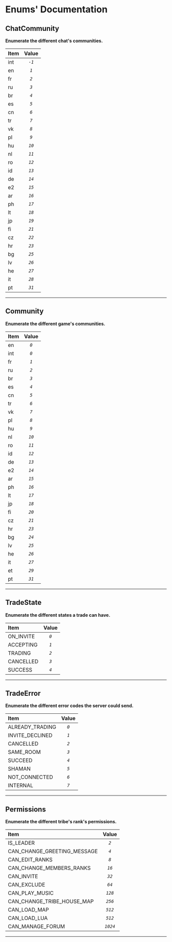 # Enums' Documentation

## ChatCommunity
**Enumerate the different chat's communities.**

| Item | Value |
|:---- |:-----:|
| int | *`-1`* |
| en | *`1`* |
| fr | *`2`* |
| ru | *`3`* |
| br | *`4`* |
| es | *`5`* |
| cn | *`6`* |
| tr | *`7`* |
| vk | *`8`* |
| pl | *`9`* |
| hu | *`10`* |
| nl | *`11`* |
| ro | *`12`* |
| id | *`13`* |
| de | *`14`* |
| e2 | *`15`* |
| ar | *`16`* |
| ph | *`17`* |
| lt | *`18`* |
| jp | *`19`* |
| fi | *`21`* |
| cz | *`22`* |
| hr | *`23`* |
| bg | *`25`* |
| lv | *`26`* |
| he | *`27`* |
| it | *`28`* |
| pt | *`31`* |

---

## Community
**Enumerate the different game's communities.**

| Item | Value |
|:---- |:-----:|
| en | *`0`* |
| int | *`0`* |
| fr | *`1`* |
| ru | *`2`* |
| br | *`3`* |
| es | *`4`* |
| cn | *`5`* |
| tr | *`6`* |
| vk | *`7`* |
| pl | *`8`* |
| hu | *`9`* |
| nl | *`10`* |
| ro | *`11`* |
| id | *`12`* |
| de | *`13`* |
| e2 | *`14`* |
| ar | *`15`* |
| ph | *`16`* |
| lt | *`17`* |
| jp | *`18`* |
| fi | *`20`* |
| cz | *`21`* |
| hr | *`23`* |
| bg | *`24`* |
| lv | *`25`* |
| he | *`26`* |
| it | *`27`* |
| et | *`29`* |
| pt | *`31`* |

---

## TradeState
**Enumerate the different states a trade can have.**

| Item | Value |
|:---- |:-----:|
| ON_INVITE | *`0`* |
| ACCEPTING | *`1`* |
| TRADING | *`2`* |
| CANCELLED | *`3`* |
| SUCCESS | *`4`* |

---

## TradeError
**Enumerate the different error codes the server could send.**

| Item | Value |
|:---- |:-----:|
| ALREADY_TRADING | *`0`* |
| INVITE_DECLINED | *`1`* |
| CANCELLED | *`2`* |
| SAME_ROOM | *`3`* |
| SUCCEED | *`4`* |
| SHAMAN | *`5`* |
| NOT_CONNECTED | *`6`* |
| INTERNAL | *`7`* |

---

## Permissions
**Enumerate the different tribe's rank's permissions.**

| Item | Value |
|:---- |:-----:|
| IS_LEADER | *`2`* |
| CAN_CHANGE_GREETING_MESSAGE | *`4`* |
| CAN_EDIT_RANKS | *`8`* |
| CAN_CHANGE_MEMBERS_RANKS | *`16`* |
| CAN_INVITE | *`32`* |
| CAN_EXCLUDE | *`64`* |
| CAN_PLAY_MUSIC | *`128`* |
| CAN_CHANGE_TRIBE_HOUSE_MAP | *`256`* |
| CAN_LOAD_MAP | *`512`* |
| CAN_LOAD_LUA | *`512`* |
| CAN_MANAGE_FORUM | *`1024`* |

---

